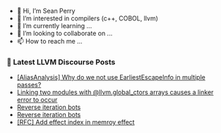 - 👋 Hi, I’m Sean Perry
- 👀 I’m interested in compilers (c++, COBOL, llvm)
- 🌱 I’m currently learning ...
- 💞️ I’m looking to collaborate on ...
- 📫 How to reach me ...

<!---
s66perry/s66perry is a ✨ special ✨ repository because its `README.md` (this file) appears on your GitHub profile.
You can click the Preview link to take a look at your changes.
--->
### 📕 Latest LLVM Discourse Posts

<!-- DISCOURSE-LLVM:START -->
- [[AliasAnalysis] Why do we not use EarliestEscapeInfo in multiple passes?](https://discourse.llvm.org/t/aliasanalysis-why-do-we-not-use-earliestescapeinfo-in-multiple-passes/72237#post_1)
- [Linking two modules with @llvm.global_ctors arrays causes a linker error to occur](https://discourse.llvm.org/t/linking-two-modules-with-llvm-global-ctors-arrays-causes-a-linker-error-to-occur/72226#post_3)
- [Reverse iteration bots](https://discourse.llvm.org/t/reverse-iteration-bots/72224#post_3)
- [Reverse iteration bots](https://discourse.llvm.org/t/reverse-iteration-bots/72224#post_2)
- [[RFC] Add effect index in memroy effect](https://discourse.llvm.org/t/rfc-add-effect-index-in-memroy-effect/72235#post_1)
<!-- DISCOURSE-LLVM:END -->
